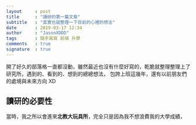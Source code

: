 ```yaml
---
layout     : post
title      : "讀研的第一篇文章"
subtitle   : "其實也就整理一下目前的心裡的想法"
date       : 2019-03-17 12:34
author     : "JasonXDDD"
tags       : 隨手寫寫 前端 升學
comments   : true
signature  : true
---
```


開了好久的部落格一直都沒動，雖然最近也沒有什麼好寫的，乾脆就整理整理上了研究所，遇到的、看到的、想到的總總想法，
包誇上班這幾年，還有以前朋友們的處境與未來方向 XD

## 讀研的必要性
當時，我之所以會進來**北教大玩具所**，完全只是因為我不想浪費我的大學成績，